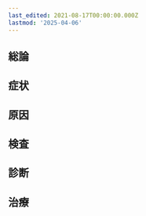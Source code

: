 ```yaml
---
last_edited: 2021-08-17T00:00:00.000Z
lastmod: '2025-04-06'
---
```





## 総論

## 症状

## 原因

## 検査

## 診断

## 治療
